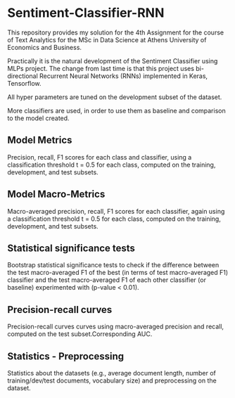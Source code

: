 # Sentiment-Classifier-RNN
This repository provides my solution for the 4th Assignment for the course of Text Analytics for the MSc in Data Science at Athens University of Economics and Business.

Practically it is the natural development of the Sentiment Classifier using MLPs project.
The change from last time is that this project uses bi-directional Recurrent Neural Networks (RNNs) implemented in Keras, Tensorflow.

All hyper parameters are tuned on the development subset of the dataset.

More classifiers are used, in order to use them as baseline and comparison to the model created.

## Model Metrics

Precision, recall, F1 scores for each class and classifier, using a classification threshold t = 0.5 for each class, computed on the training, development, and test
subsets.

## Model Macro-Metrics

Macro-averaged precision, recall, F1 scores for each classifier, again using a classification threshold t = 0.5 for each class, computed on the training, development,
and test subsets.

## Statistical significance tests

Bootstrap statistical significance tests to check if the difference between the test macro-averaged F1 of the best (in terms of test macro-averaged F1) classifier and the
test macro-averaged F1 of each other classifier (or baseline) experimented with (p-value < 0.01).

## Precision-recall curves

Precision-recall curves curves using macro-averaged precision and recall, computed on the test subset.Corresponding AUC.

## Statistics - Preprocessing

Statistics about the datasets (e.g., average document length, number of training/dev/test documents, vocabulary size) and preprocessing on the dataset.
